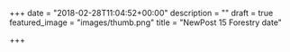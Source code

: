 +++
date = "2018-02-28T11:04:52+00:00"
description = ""
draft = true
featured_image = "images/thumb.png"
title = "NewPost 15 Forestry date"

+++
